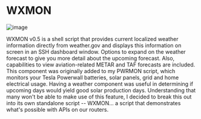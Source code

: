 # WXMON
![image](https://github.com/ViktorJp/WXMON/assets/97465574/d522575e-1f0e-4cea-b969-9d54f9bea648)

WXMON v0.5 is a shell script that provides current localized weather information directly from weather.gov and displays this information on screen in an SSH dashboard window. Options to expand on the weather forecast to give you more detail about the upcoming forecast. Also, capabilities to view aviation-related METAR and TAF forecasts are included. This component was originally added to my PWRMON script, which monitors your Tesla Powerwall batteries, solar panels, grid and home electrical usage. Having a weather component was useful in determining if upcoming days would yield good solar production days. Understanding that many won't be able to make use of this feature, I decided to break this out into its own standalone script -- WXMON... a script that demonstrates what's possible with APIs on our routers.
